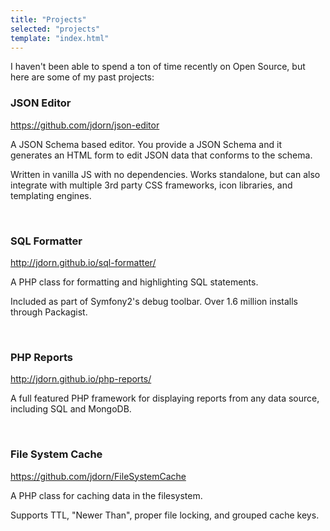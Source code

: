 ```yaml
---
title: "Projects"
selected: "projects"
template: "index.html"
---
```


I haven't been able to spend a ton of time recently on Open Source, but here are some of my past projects:

<h3 class='red'>JSON Editor</h3>
<a href='https://github.com/jdorn/json-editor' target='_blank'>https://github.com/jdorn/json-editor</a>

A JSON Schema based editor.  You provide a JSON Schema and it generates an HTML form to edit JSON data that conforms to the schema.  

Written in vanilla JS with no dependencies.  Works standalone, but can also integrate with multiple 3rd party CSS frameworks, icon libraries, and templating engines.

<br>

<h3 class='red'>SQL Formatter</h3>
<a href='http://jdorn.github.io/sql-formatter/' target='_blank'>http://jdorn.github.io/sql-formatter/</a>

A PHP class for formatting and highlighting SQL statements.

Included as part of Symfony2's debug toolbar.  Over 1.6 million installs through Packagist.

<br>

<h3 class='red'>PHP Reports</h3>
<a href='http://jdorn.github.io/php-reports/' target='_blank'>http://jdorn.github.io/php-reports/</a>

A full featured PHP framework for displaying reports from any data source, including SQL and MongoDB.

<br>

<h3 class='red'>File System Cache</h3>
<a href='https://github.com/jdorn/FileSystemCache' target='_blank'>https://github.com/jdorn/FileSystemCache</a>

A PHP class for caching data in the filesystem.

Supports TTL, "Newer Than", proper file locking, and grouped cache keys.